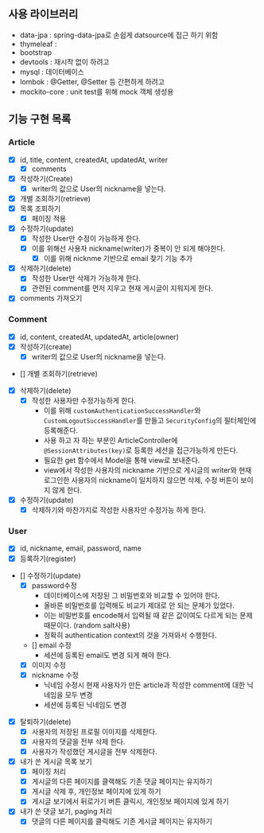## 사용 라이브러리
- data-jpa : spring-data-jpa로 손쉽게 datsource에 접근 하기 위함
- thymeleaf : 
- bootstrap
- devtools : 재시작 없이 하려고
- mysql : 데이터베이스
- lombok : @Getter, @Setter 등 간편하게 하려고
- mockito-core : unit test를 위해 mock 객체 생성용
## 기능 구현 목록
### Article
- [x] id, title, content, createdAt, updatedAt, writer
  - [x] comments
- [x] 작성하기(Create)
  - [x] writer의 값으로 User의 nickname을 넣는다.
- [x] 개별 조회하기(retrieve)
- [x] 목록 조회하기
  - [x] 페이징 적용 
- [x] 수정하기(update)
  - [x] 작성한 User만 수정이 가능하게 한다.
  - [x] 이를 위해선 사용자 nickname(writer)가 중복이 안 되게 해야한다.
    - [x] 이를 위해 nicknme 기반으로 email 찾기 기능 추가
- [x] 삭제하기(delete)
  - [x] 작성한 User만 삭제가 가능하게 한다.
  - [x] 관련된 comment를 먼저 지우고 현재 게시글이 지워지게 한다.
- [x] comments 가져오기
### Comment
- [x] id, content, createdAt, updatedAt, article(owner)
- [x] 작성하기(create)
  - [x] writer의 값으로 User의 nickname을 넣는다.
- [] 개별 조회하기(retrieve)
- [x] 삭제하기(delete)
  - [x] 작성한 사용자만 수정가능하게 한다.
    - 이를 위해 `customAuthenticationSuccessHandler`와 `CustomLogoutSuccessHandler`를 만들고 `SecurityConfig`의 필터체인에 등록해준다.
    - 사용 하고 자 하는 부분인 ArticleController에 `@SessionAttributes(key)`로 등록한 세션을 접근가능하게 만든다.
    - 필요한 get 함수에서 Model을 통해 view로 보내준다.
    - view에서 작성한 사용자의 nickname 기반으로 게시글의 writer와 현재 로그인한 사용자의 nickname이 일치하지 않으면 삭제, 수정 버튼이 보이지 않게 한다.
- [x] 수정하기(update)
  - [x] 삭제하기와 마찬가지로 작성한 사용자만 수정가능 하게 한다.
### User
- [x] id, nickname, email, password, name
- [x] 등록하기(register)
- [] 수정하기(update)
  - [x] password수정
    - 데이터베이스에 저장된 그 비밀번호와 비교할 수 있어야 한다.
    - 올바른 비밀번호를 입력해도 비교가 제대로 안 되는 문제가 있었다.
    - 이는 비밀번호를 encode해서 입력될 때 같은 값이여도 다르게 되는 문제 때문이다. (random salt사용)
    - 정확히 authentication context의 것을 가져와서 수행한다.
  - [] email 수정
    - 세션에 등록된 email도 변경 되게 해야 한다.
  - [x] 이미지 수정
  - [x] nickname 수정
    - 닉네임 수정시 현재 사용자가 만든 article과 작성한 comment에 대한 닉네임을 모두 변경
    - 세션에 등록된 닉네임도 변경
- [x] 탈퇴하기(delete)
  - [x] 사용자의 저장된 프로필 이미지를 삭제한다.
  - [x] 사용자의 댓글을 전부 삭제 한다.
  - [x] 사용자가 작성했던 게시글을 전부 삭제한다.
- [x] 내가 쓴 게시글 목록 보기
  - [x] 페이징 처리
  - [x] 게시글의 다른 페이지를 클랙해도 기존 댓글 페이지는 유지하기
  - [x] 게시글 삭제 후, 개인정보 페이지에 있게 하기
  - [x] 게시글 보기에서 뒤로가기 버튼 클릭시, 개인정보 페이지에 있게 하기
- [x] 내가 쓴 댓글 보기, paging 처리
  - [x] 댓글의 다른 페이지를 클릭해도 기존 게시글 페이지는 유지하기